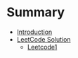 # Summary

* [Introduction](README.md)
* [LeetCode Solution](chapter1.md)
   * [Leetcode1](leetcode1.md)

